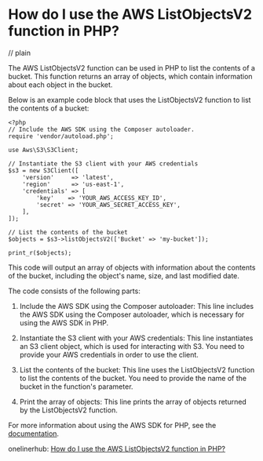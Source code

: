 # How do I use the AWS ListObjectsV2 function in PHP?
// plain

The AWS ListObjectsV2 function can be used in PHP to list the contents of a bucket. This function returns an array of objects, which contain information about each object in the bucket.

Below is an example code block that uses the ListObjectsV2 function to list the contents of a bucket:

```
<?php
// Include the AWS SDK using the Composer autoloader.
require 'vendor/autoload.php';

use Aws\S3\S3Client;

// Instantiate the S3 client with your AWS credentials
$s3 = new S3Client([
    'version'     => 'latest',
    'region'      => 'us-east-1',
    'credentials' => [
        'key'    => 'YOUR_AWS_ACCESS_KEY_ID',
        'secret' => 'YOUR_AWS_SECRET_ACCESS_KEY',
    ],
]);

// List the contents of the bucket
$objects = $s3->listObjectsV2(['Bucket' => 'my-bucket']);

print_r($objects);
```

This code will output an array of objects with information about the contents of the bucket, including the object's name, size, and last modified date.

The code consists of the following parts:

1. Include the AWS SDK using the Composer autoloader: This line includes the AWS SDK using the Composer autoloader, which is necessary for using the AWS SDK in PHP.

2. Instantiate the S3 client with your AWS credentials: This line instantiates an S3 client object, which is used for interacting with S3. You need to provide your AWS credentials in order to use the client.

3. List the contents of the bucket: This line uses the ListObjectsV2 function to list the contents of the bucket. You need to provide the name of the bucket in the function's parameter.

4. Print the array of objects: This line prints the array of objects returned by the ListObjectsV2 function.

For more information about using the AWS SDK for PHP, see the [documentation](https://docs.aws.amazon.com/aws-sdk-php/v3/guide/index.html).

onelinerhub: [How do I use the AWS ListObjectsV2 function in PHP?](https://onelinerhub.com/php-aws/how-do-i-use-the-aws-listobjectsv--function-in-php)